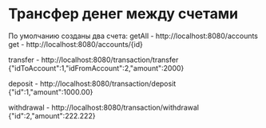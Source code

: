 # Трансфер денег между счетами
По умолчанию созданы два счета:
 getAll - http://localhost:8080/accounts
 get - http://localhost:8080/accounts/{id}

 transfer - http://localhost:8080/transaction/transfer
  {"idToAccount":1,"idFromAccount":2,"amount":2000}
  
 deposit - http://localhost:8080/transaction/deposit
  {"id":1,"amount":1000.00}
  
 withdrawal - http://localhost:8080/transaction/withdrawal
  {"id":2,"amount":222.222}
